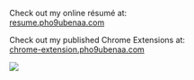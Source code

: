 Check out my online résumé at:<br>
[resume.pho9ubenaa.com](https://resume.pho9ubenaa.com/)

Check out my published Chrome Extensions at:<br>
[chrome-extension.pho9ubenaa.com](https://chrome-extension.pho9ubenaa.com/)

![](https://github-readme-stats.vercel.app/api/top-langs?username=pHo9UBenaA&show_icons=true&locale=en&layout=compact&theme=cobalt)
